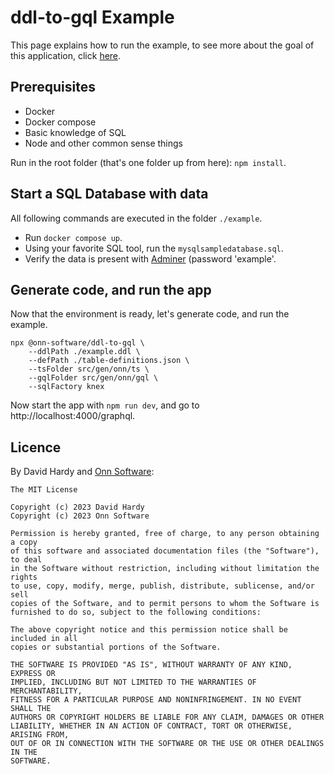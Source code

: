 # ddl-to-gql Example
This page explains how to run the example, to see more about the goal of this application, click [here](https://github.com/onn-software/ddl-to-gql).

## Prerequisites

- Docker
- Docker compose
- Basic knowledge of SQL
- Node and other common sense things

Run in the root folder (that's one folder up from here): `npm install`.

## Start a SQL Database with data
All following commands are executed in the folder `./example`.
- Run `docker compose up`.
- Using your favorite SQL tool, run the `mysqlsampledatabase.sql`.
- Verify the data is present with [Adminer](http://localhost:8080/?server=db&username=root&db=classicmodels) (password 'example'.

## Generate code, and run the app
Now that the environment is ready, let's generate code, and run the example.

```npm
npx @onn-software/ddl-to-gql \
    --ddlPath ./example.ddl \
    --defPath ./table-definitions.json \
    --tsFolder src/gen/onn/ts \
    --gqlFolder src/gen/onn/gql \
    --sqlFactory knex
```

Now start the app with `npm run dev`, and go to http://localhost:4000/graphql.

## Licence

By David Hardy and [Onn Software](https://onn.software):

```
The MIT License

Copyright (c) 2023 David Hardy
Copyright (c) 2023 Onn Software

Permission is hereby granted, free of charge, to any person obtaining a copy
of this software and associated documentation files (the "Software"), to deal
in the Software without restriction, including without limitation the rights
to use, copy, modify, merge, publish, distribute, sublicense, and/or sell
copies of the Software, and to permit persons to whom the Software is
furnished to do so, subject to the following conditions:

The above copyright notice and this permission notice shall be included in all
copies or substantial portions of the Software.

THE SOFTWARE IS PROVIDED "AS IS", WITHOUT WARRANTY OF ANY KIND, EXPRESS OR
IMPLIED, INCLUDING BUT NOT LIMITED TO THE WARRANTIES OF MERCHANTABILITY,
FITNESS FOR A PARTICULAR PURPOSE AND NONINFRINGEMENT. IN NO EVENT SHALL THE
AUTHORS OR COPYRIGHT HOLDERS BE LIABLE FOR ANY CLAIM, DAMAGES OR OTHER
LIABILITY, WHETHER IN AN ACTION OF CONTRACT, TORT OR OTHERWISE, ARISING FROM,
OUT OF OR IN CONNECTION WITH THE SOFTWARE OR THE USE OR OTHER DEALINGS IN THE
SOFTWARE.
```
